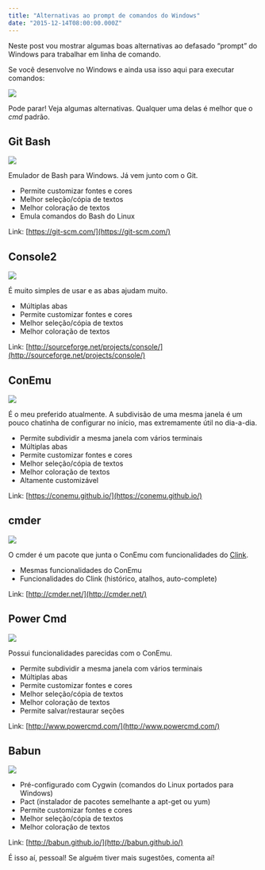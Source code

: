 ```yaml
---
title: "Alternativas ao prompt de comandos do Windows"
date: "2015-12-14T08:00:00.000Z"
---
```

Neste post vou mostrar algumas boas alternativas ao defasado “prompt” do Windows para trabalhar em linha de comando.

Se você desenvolve no Windows e ainda usa isso aqui para executar comandos:

![](./0_hau0ohAxB2gFPoFY.png)

Pode parar! Veja algumas alternativas. Qualquer uma delas é melhor que o _cmd_ padrão.

## Git Bash

![](./0_F0Q85BgPY7vvKE9R.png)

Emulador de Bash para Windows. Já vem junto com o Git.

*   Permite customizar fontes e cores
*   Melhor seleção/cópia de textos
*   Melhor coloração de textos
*   Emula comandos do Bash do Linux

Link: [https://git-scm.com/](https://git-scm.com/)

## Console2

![](./0_tiktJvCbM2B932io.png)

É muito simples de usar e as abas ajudam muito.

*   Múltiplas abas
*   Permite customizar fontes e cores
*   Melhor seleção/cópia de textos
*   Melhor coloração de textos

Link: [http://sourceforge.net/projects/console/](http://sourceforge.net/projects/console/)

## ConEmu

![](./0_VjvwrfqqsOPDUSBR.png)

É o meu preferido atualmente. A subdivisão de uma mesma janela é um pouco chatinha de configurar no início, mas extremamente útil no dia-a-dia.

*   Permite subdividir a mesma janela com vários terminais
*   Múltiplas abas
*   Permite customizar fontes e cores
*   Melhor seleção/cópia de textos
*   Melhor coloração de textos
*   Altamente customizável

Link: [https://conemu.github.io/](https://conemu.github.io/)

## cmder

![](./0_eihE5WOhW3_O561M.jpg)

O cmder é um pacote que junta o ConEmu com funcionalidades do [Clink](https://mridgers.github.io/clink/).

*   Mesmas funcionalidades do ConEmu
*   Funcionalidades do Clink (histórico, atalhos, auto-complete)

Link: [http://cmder.net/](http://cmder.net/)

## Power Cmd

![](./0_GapGfvbbuHsa4n8n.png)

Possui funcionalidades parecidas com o ConEmu.

*   Permite subdividir a mesma janela com vários terminais
*   Múltiplas abas
*   Permite customizar fontes e cores
*   Melhor seleção/cópia de textos
*   Melhor coloração de textos
*   Permite salvar/restaurar seções

Link: [http://www.powercmd.com/](http://www.powercmd.com/)

## Babun

![](./0_hhFdYgp-W3s5D-Fy.png)

*   Pré-configurado com Cygwin (comandos do Linux portados para Windows)
*   Pact (instalador de pacotes semelhante a apt-get ou yum)
*   Permite customizar fontes e cores
*   Melhor seleção/cópia de textos
*   Melhor coloração de textos

Link: [http://babun.github.io/](http://babun.github.io/)

É isso aí, pessoal! Se alguém tiver mais sugestões, comenta aí!